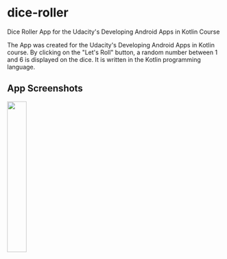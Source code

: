# dice-roller
Dice Roller App for the Udacity's Developing Android Apps in Kotlin Course

The App was created for the Udacity's Developing Android Apps in Kotlin course.
By clicking on the "Let's Roll" button, a random number between 1 and 6 is displayed on the dice.
It is written in the Kotlin programming language.

## App Screenshots

<img src="https://user-images.githubusercontent.com/33599053/86600338-37cbd800-bfa0-11ea-9768-c14ec75d19f5.png" width=30% height=30%> 
